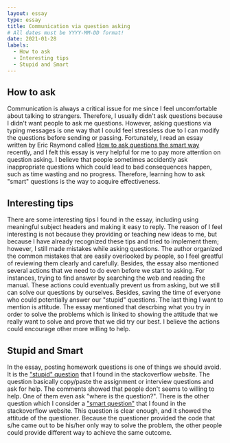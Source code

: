 ```yaml
---
layout: essay
type: essay
title: Communication via question asking
# All dates must be YYYY-MM-DD format!
date: 2021-01-28
labels:
  - How to ask
  - Interesting tips
  - Stupid and Smart
---
```


## How to ask

Communication is always a critical issue for me since I feel uncomfortable about talking to strangers. Therefore, I usually didn't ask questions because I didn't want people to ask me questions. However, asking questions via typing messages is one way that I could feel stressless due to I can modify the questions before sending or passing. Fortunately, I read an essay written by Eric Raymond called [How to ask questions the smart way](http://www.catb.org/esr/faqs/smart-questions.html) recently, and I felt this essay is very helpful for me to pay more attention on question asking. I believe that people sometimes accidently ask inappropriate questions which could lead to bad consequences happen, such as time wasting and no progress. Therefore, learning how to ask "smart" questions is the way to acquire effectiveness.

## Interesting tips

There are some interesting tips I found in the essay, including using meaningful subject headers and making it easy to reply. The reason of I feel interesting is not because they providing or teaching new ideas to me, but because I have already recognized these tips and tried to implement them; however, I still made mistakes while asking questions. The author organized the common mistakes that are easily overlooked by people, so I feel greatful of reviewing them clearly and carefully. Besides, the essay also mentioned several actions that we need to do even before we start to asking. For instances, trying to find answer by searching the web and reading the manual. These actions could eventually prevent us from asking, but we still can solve our questions by ourselves. Besides, saving the time of everyone who could potentially answer our "stupid" questions. The last thing I want to mention is attitude. The essay mentioned that descrbing what you try in order to solve the problems which is linked
to showing the attitude that we really want to solve and prove that we did try our best. I believe the actions could encourage other more willing to help.

## Stupid and Smart

In the essay, posting homework questions is one of things we should avoid. It is the ["stupid" question](https://stackoverflow.com/questions/23170022/summing-the-number-to-the-specified-value) that I found in the stackoverflow website. The question basically copy/paste the assignment or interview questions and ask for help. The comments showed that people don't seems to willing to help. One of them even ask "where is the question?".
There is the other question which I consider a ["smart question"](https://stackoverflow.com/questions/237104/how-do-i-check-if-an-array-includes-a-value-in-javascript) that I found in the stackoverflow website. This question is clear enough, and it showed the attitude of the questioner. Because the questioner provided the code that s/he came out to be his/her only way to solve the problem, the other people could provide different way to achieve the same outcome.


